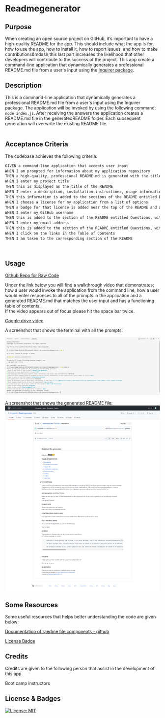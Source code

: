 # Readmegenerator

## Purpose

When creating an open source project on GitHub, it’s important to have a high-quality README for the app. This should include what the app is for, how to use the app, how to install it, how to report issues, and how to make contributions&amp;mdash;this last part increases the likelihood that other developers will contribute to the success of the project. This app create a command-line application that dynamically generates a professional README.md file from a user's input using the [Inquirer package](https://www.npmjs.com/package/inquirer).
<br>

## Description

This is a command-line application that dynamically generates a professional README.md file from a user's input using the Inquirer package. The application will be invoked by using the following command: `node index.js`. After receiving the answers the application creates a README.md file in the generatedREADME folder. Each subsequent generation will overwrite the existing README file.  
<br>

## Acceptance Criteria

The codebase achieves the following criteria:

```md
GIVEN a command-line application that accepts user input
WHEN I am prompted for information about my application repository
THEN a high-quality, professional README.md is generated with the title of my project and sections entitled Description, Table of Contents, Installation, Usage, License, Contributing, Tests, and Questions
WHEN I enter my project title
THEN this is displayed as the title of the README
WHEN I enter a description, installation instructions, usage information, contribution guidelines, and test instructions
THEN this information is added to the sections of the README entitled Description, Installation, Usage, Contributing, and Tests
WHEN I choose a license for my application from a list of options
THEN a badge for that license is added near the top of the README and a notice is added to the section of the README entitled License that explains which license the application is covered under
WHEN I enter my GitHub username
THEN this is added to the section of the README entitled Questions, with a link to my GitHub profile
WHEN I enter my email address
THEN this is added to the section of the README entitled Questions, with instructions on how to reach me with additional questions
WHEN I click on the links in the Table of Contents
THEN I am taken to the corresponding section of the README
```
<br>

## Usage

[Github Repo for Raw Code](https://github.com/Hongnodie/Readmegenerator.git)

Under the link below you will find a walkthrough video that demonstrates; how a user would invoke the application from the command line, how a user would enter responses to all of the prompts in the application and a generated README.md that matches the user input and has a functioning table of contents.<br>
If the video appears out of focus please hit the space bar twice.

[Google drive video](https://drive.google.com/file/d/1e-NjkovYB5I1NehjfoJhvyrh07j8izk3/view)
<br>

A screenshot that shows the terminal with all the prompts:
<br>

![Prompts Screenshots](./Images/Promptinstruction.png)
<br>

A screenshot that shows the generated README file:
![generated README file](./Images/GeneratedReadme.png)
<br>

## Some Resources

Some useful resources that helps better understanding the code are given below:
<br>

[Documentation of raedme file components - github](https://docs.github.com/en/get-started/writing-on-github/getting-started-with-writing-and-formatting-on-github/basic-writing-and-formatting-syntax) <br>

[License Badge](https://gist.github.com/lukas-h/2a5d00690736b4c3a7ba) <br>

## Credits

Credits are given to the following person that assist in the development of this app

Boot camp instructors
<br>

## License & Badges

[![License: MIT](https://img.shields.io/badge/License-MIT-yellow.svg)](https://opensource.org/licenses/MIT)
<br>

